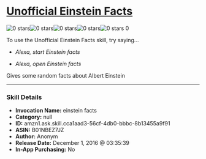 # [Unofficial Einstein Facts](http://alexa.amazon.com/#skills/amzn1.ask.skill.cca1aad3-56cf-4db0-bbbc-8b13455a9f91)
![0 stars](../../images/ic_star_border_black_18dp_1x.png)![0 stars](../../images/ic_star_border_black_18dp_1x.png)![0 stars](../../images/ic_star_border_black_18dp_1x.png)![0 stars](../../images/ic_star_border_black_18dp_1x.png)![0 stars](../../images/ic_star_border_black_18dp_1x.png) 0

To use the Unofficial Einstein Facts skill, try saying...

* *Alexa, start Einstein facts*

* *Alexa, open Einstein facts*

Gives some random facts about Albert Einstein

***

### Skill Details

* **Invocation Name:** einstein facts
* **Category:** null
* **ID:** amzn1.ask.skill.cca1aad3-56cf-4db0-bbbc-8b13455a9f91
* **ASIN:** B01NBEZ7JZ
* **Author:** Anonym
* **Release Date:** December 1, 2016 @ 03:35:39
* **In-App Purchasing:** No
